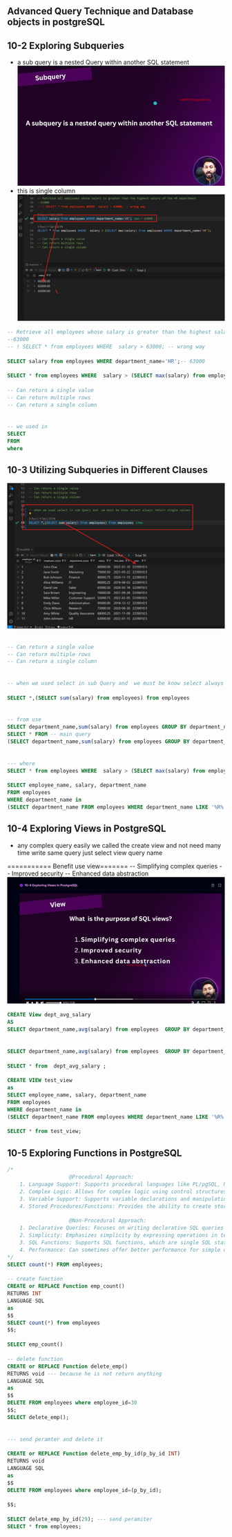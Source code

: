 ## Advanced Query Technique and Database objects in postgreSQL

## 10-2 Exploring Subqueries
- a sub query is a nested Query within another SQL statement
![alt text](image-1.png)
- this is single column 
![alt text](image-2.png)

```sql
-- Retrieve all employees whose salary is greater than the highest salary of the HR department
--63000
-- ! SELECT * from employees WHERE  salary > 63000; -- wrong way

SELECT salary from employees WHERE department_name='HR';-- 63000

SELECT * from employees WHERE  salary > (SELECT max(salary) from employees WHERE department_name='HR');

-- Can return a single value
-- Can return multiple rows
-- Can return a single column


-- we used in
SELECT 
FROM
where
```
## 10-3 Utilizing Subqueries in Different Clauses

![alt text](image-3.png)

``` sql

-- Can return a single value
-- Can return multiple rows
-- Can return a single column


-- when we used select in sub Query and  we must be know select always return single values

SELECT *,(SELECT sum(salary) from employees) from employees


-- from use
SELECT department_name,sum(salary) from employees GROUP BY department_name;
SELECT * FROM -- main query 
(SELECT department_name,sum(salary) from employees GROUP BY department_name) as sum_dept; -- sub query


--- where 
SELECT * from employees WHERE  salary > (SELECT max(salary) from employees WHERE department_name='HR');

SELECT employee_name, salary, department_name 
FROM employees 
WHERE department_name in 
(SELECT department_name FROM employees WHERE department_name LIKE '%R%');
```
## 10-4 Exploring Views in PostgreSQL

- any complex query easily we called the create view and not need many time write same query just select view query name

=========== Benefit use view=======
-- Simplifying complex queries
-- Improved security
-- Enhanced data abstraction
![alt text](image-4.png)

```sql
CREATE View dept_avg_salary
AS
SELECT department_name,avg(salary) from employees  GROUP BY department_name;


SELECT department_name,avg(salary) from employees  GROUP BY department_name;

SELECT * from  dept_avg_salary ;

CREATE VIEW test_view
as
SELECT employee_name, salary, department_name 
FROM employees 
WHERE department_name in 
(SELECT department_name FROM employees WHERE department_name LIKE '%R%');

SELECT * from test_view;
```

## 10-5 Exploring Functions in PostgreSQL

```sql
/*
                    @Procedural Approach:
    1. Language Support: Supports procedural languages like PL/pgSQL, PL/Perl, PL/Python, etc.
    2. Complex Logic: Allows for complex logic using control structures like loops, conditionals, and exception handling.
    3. Variable Support: Supports variable declarations and manipulation within the procedural code.
    4. Stored Procedures/Functions: Provides the ability to create stored procedures or functions, 

                    @Non-Procedural Approach:
    1. Declarative Queries: Focuses on writing declarative SQL queries to retrieve, insert, update, or delete data from the database.
    2. Simplicity: Emphasizes simplicity by expressing operations in terms of what data is needed.
    3. SQL Functions: Supports SQL functions, which are single SQL statements that return a value or set of values.
    4. Performance: Can sometimes offer better performance for simple operations due to the optimized query execution plans generated by the database engine.
*/
SELECT count(*) FROM employees;

-- create function
CREATE or REPLACE Function emp_count()
RETURNS INT
LANGUAGE SQL
as 
$$
SELECT count(*) from employees
$$;

SELECT emp_count()

-- delete function
CREATE or REPLACE Function delete_emp()
RETURNS void --- because he is not return anything
LANGUAGE SQL
as 
$$
DELETE FROM employees where employee_id=30
$$;
SELECT delete_emp();


--- send peramter and delete it 

CREATE or REPLACE Function delete_emp_by_id(p_by_id INT)
RETURNS void
LANGUAGE SQL
as 
$$
DELETE FROM employees where employee_id=(p_by_id);

$$;

SELECT delete_emp_by_id(29); --- send peramiter
SELECT * from employees;
```